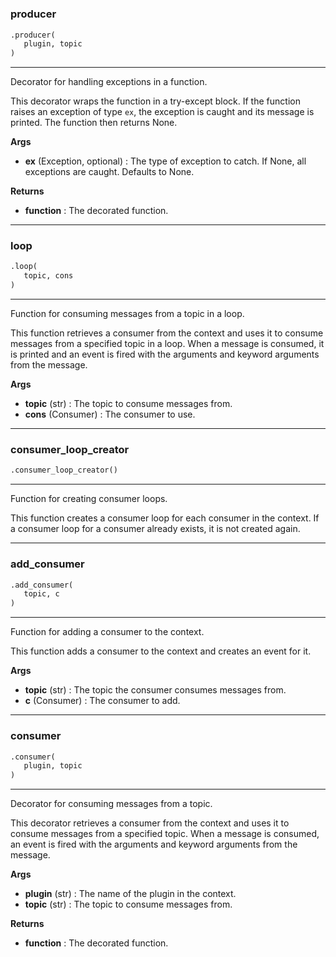 #


### producer
```python
.producer(
   plugin, topic
)
```

---
Decorator for handling exceptions in a function.

This decorator wraps the function in a try-except block. If the function raises an exception of type `ex`, the exception is caught and its message is printed. The function then returns None.


**Args**

* **ex** (Exception, optional) : The type of exception to catch. If None, all exceptions are caught. Defaults to None.


**Returns**

* **function**  : The decorated function.


----


### loop
```python
.loop(
   topic, cons
)
```

---
Function for consuming messages from a topic in a loop.

This function retrieves a consumer from the context and uses it to consume messages from a specified topic in a loop. When a message is consumed, it is printed and an event is fired with the arguments and keyword arguments from the message.


**Args**

* **topic** (str) : The topic to consume messages from.
* **cons** (Consumer) : The consumer to use.


----


### consumer_loop_creator
```python
.consumer_loop_creator()
```

---
Function for creating consumer loops.

This function creates a consumer loop for each consumer in the context. If a consumer loop for a consumer already exists, it is not created again.

----


### add_consumer
```python
.add_consumer(
   topic, c
)
```

---
Function for adding a consumer to the context.

This function adds a consumer to the context and creates an event for it.


**Args**

* **topic** (str) : The topic the consumer consumes messages from.
* **c** (Consumer) : The consumer to add.


----


### consumer
```python
.consumer(
   plugin, topic
)
```

---
Decorator for consuming messages from a topic.

This decorator retrieves a consumer from the context and uses it to consume messages from a specified topic. When a message is consumed, an event is fired with the arguments and keyword arguments from the message.


**Args**

* **plugin** (str) : The name of the plugin in the context.
* **topic** (str) : The topic to consume messages from.


**Returns**

* **function**  : The decorated function.

